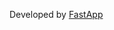  Developed by 
  <a href="https://w]ww.linkedin.com/in/zain-ali-rio/" target="_blank" style="text-decoration: underline;">
    FastApp
  </a>